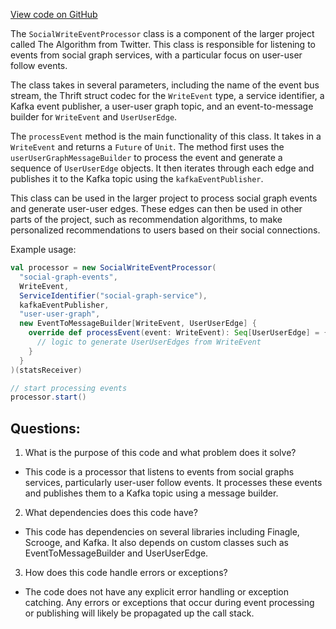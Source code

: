 [View code on GitHub](https://github.com/misbahsy/the-algorithm/recos-injector/server/src/main/scala/com/twitter/recosinjector/event_processors/SocialWriteEventProcessor.scala)

The `SocialWriteEventProcessor` class is a component of the larger project called The Algorithm from Twitter. This class is responsible for listening to events from social graph services, with a particular focus on user-user follow events. 

The class takes in several parameters, including the name of the event bus stream, the Thrift struct codec for the `WriteEvent` type, a service identifier, a Kafka event publisher, a user-user graph topic, and an event-to-message builder for `WriteEvent` and `UserUserEdge`. 

The `processEvent` method is the main functionality of this class. It takes in a `WriteEvent` and returns a `Future` of `Unit`. The method first uses the `userUserGraphMessageBuilder` to process the event and generate a sequence of `UserUserEdge` objects. It then iterates through each edge and publishes it to the Kafka topic using the `kafkaEventPublisher`. 

This class can be used in the larger project to process social graph events and generate user-user edges. These edges can then be used in other parts of the project, such as recommendation algorithms, to make personalized recommendations to users based on their social connections. 

Example usage:

```scala
val processor = new SocialWriteEventProcessor(
  "social-graph-events",
  WriteEvent,
  ServiceIdentifier("social-graph-service"),
  kafkaEventPublisher,
  "user-user-graph",
  new EventToMessageBuilder[WriteEvent, UserUserEdge] {
    override def processEvent(event: WriteEvent): Seq[UserUserEdge] = {
      // logic to generate UserUserEdges from WriteEvent
    }
  }
)(statsReceiver)

// start processing events
processor.start()
```
## Questions: 
 1. What is the purpose of this code and what problem does it solve?
- This code is a processor that listens to events from social graphs services, particularly user-user follow events. It processes these events and publishes them to a Kafka topic using a message builder.

2. What dependencies does this code have?
- This code has dependencies on several libraries including Finagle, Scrooge, and Kafka. It also depends on custom classes such as EventToMessageBuilder and UserUserEdge.

3. How does this code handle errors or exceptions?
- The code does not have any explicit error handling or exception catching. Any errors or exceptions that occur during event processing or publishing will likely be propagated up the call stack.